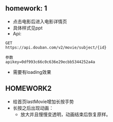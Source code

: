 ## homework: 1

* 点击电影后进入电影详情页
* 具体样式见ppt
* Api:

```
GET
https://api.douban.com/v2/movie/subject/{id}

参数
apikey=0df993c66c0c636e29ecbb5344252a4a
```

* 需要有loading效果

## HOMEWORK2

* 给首页lastMovie增加长按手势
* 长按之后出现动画：
  * 放大并且慢慢变透明，动画结束后恢复原样。